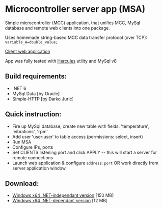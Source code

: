 # Microcontroller server app (MSA)
Simple microcontroller (MCC) application, 
that unifies MCC, MySql database and remote 
web clients into one package.  

Uses homemade string-based MCC data 
transfer protocol (over TCP): `variable_A=double_value;`

[Client web application](https://github.com/HardcoreMagazine/mcc-web-client)  

App was fully tested with [Hercules](https://www.hw-group.com/software/hercules-setup-utility) 
utility and MySql v8

## Build requirements:
- .NET 6
- MySql.Data [by Oracle]
- Simple-HTTP [by Darko Jurić]

## Quick instruction:
- Fire up MySql database, create new table with fields: 'temperature', 'vibrations',  'rpm' 
- Add user 'user:user' to table access (permissions: select, insert)
- Run MSA
- Configure IPs, ports
- Set CLIENTS listening port and click APPLY 
-- this will start a server for remote connections
- Launch web application & configure `address:port` 
OR work directly from server application window

## Download:
- [Windows x64 .NET-independant version](https://github.com/HardcoreMagazine/mcc-server/releases/download/v1/mcc-server-net-independant.zip) [150 MB]
- [Windows x64 .NET-dependant version](https://github.com/HardcoreMagazine/mcc-server/releases/download/v1/mcc-server-net-dependant.zip) [12 MB]

